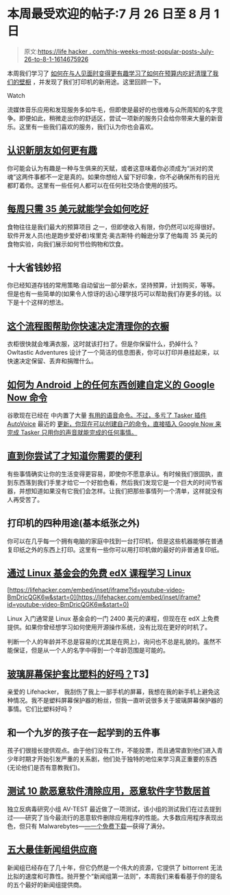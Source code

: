# 本周最受欢迎的帖子:7 月 26 日至 8 月 1 日

> 原文:[https://life hacker . com/this-weeks-most-popular-posts-July-26-to-8-1-1614675926](https://lifehacker.com/this-weeks-most-popular-posts-july-26th-to-august-1st-1614675926)

本周我们学习了 [如何在与人见面时变得更有趣](https://lifehacker.com/how-to-be-more-interesting-when-meeting-new-people-1612086910)[学习了如何在预算内吃好](http://lifehacker.com/learn-how-to-eat-well-on-just-35-a-week-1613310541)[清理了我们的壁橱](http://lifehacker.com/this-flowchart-helps-cleans-your-closet-with-quick-deci-1613207640) ，并发现了我们打印机的新用途。这里回顾一下。

Watch

流媒体音乐应用和发现服务多如牛毛，但即使是最好的也很难与众所周知的名字竞争。即便如此，稍微走出你的舒适区，尝试一项新的服务只会给你带来大量的新音乐。这里有一些我们喜欢的服务，我们认为你也会喜欢。

## [认识新朋友如何更有趣](http://lifehacker.com/how-to-be-more-interesting-when-meeting-new-people-1612086910)

你可能会认为有趣是一种与生俱来的天赋，或者这意味着你必须成为“派对的灵魂”这两件事都不一定是真的。如果你想给人留下好印象，你不必确保所有的目光都盯着你。这里有一些任何人都可以在任何社交场合使用的技巧。

## [每周只需 35 美元就能学会如何吃好](http://lifehacker.com/learn-how-to-eat-well-on-just-35-a-week-1613310541)

食物往往是我们最大的预算项目 之一，但即使收入有限，你仍然可以吃得很好。软件开发人员(也是跑步爱好者)埃里克·奥古斯特·约翰逊分享了他每周 35 美元的食物实验，向我们展示如何节俭购物和饮食。

## 十大省钱妙招

你已经知道存钱的常用策略:自动留出一部分薪水，坚持预算，计划购买，等等。但是也有一些简单的(如果令人惊讶的话)心理学技巧可以帮助我们存更多的钱。以下是十个这样的想法。

## [这个流程图帮助你快速决定清理你的衣橱](http://lifehacker.com/this-flowchart-helps-cleans-your-closet-with-quick-deci-1613207640)

衣柜很快就会堆满衣服，这时就该打扫了。但是你保留什么，扔掉什么？Owltastic Adventures 设计了一个简洁的信息图表，你可以打印并悬挂起来，以快速决定保留、丢弃和捐赠什么。

## [如何为 Android 上的任何东西创建自定义的 Google Now 命令](http://lifehacker.com/how-to-create-custom-voice-commands-with-tasker-and-aut-1282209195)

谷歌现在已经在 中内置了大量 [有用的语音命令。不过，多亏了 Tasker 插件 AutoVoice](http://lifehacker.com/everything-you-didnt-know-you-could-do-with-google-voi-512727229) 最近的 [更新，你现在可以创建自己的命令，直接插入 Google Now 来完成 Tasker 只用你的声音就能完成的任何事情。](http://lifehacker.com/preview/autovoice-now-lets-you-create-custom-google-now-command-1607156863)

## [直到你尝试了才知道你需要的便利](http://lifehacker.com/the-conveniences-you-never-knew-you-needed-until-you-tr-1610513145)

有些事情确实让你的生活变得更容易，即使你不愿意承认。有时候我们很固执，直到东西落到我们手里才给它一个好脸色看，然后我们发现它是一个巨大的时间节省器，并想知道如果没有它我们会怎样。让我们把那些事情列一个清单，这样就没有人再受苦了。

## 打印机的四种用途(基本纸张之外)

你可以在几乎每一个拥有电脑的家庭中找到一台打印机，但是这些机器能够在普通复印纸之外的东西上打印。这里有一些你可以用打印机做的最好的非普通复印纸。

## [通过 Linux 基金会的免费 edX 课程学习 Linux](http://lifehacker.com/learn-linux-with-this-free-edx-course-from-the-linux-fo-1612770920)

 [https://lifehacker.com/embed/inset/iframe?id=youtube-video-BmDricQGK6w&start=0](https://lifehacker.com/embed/inset/iframe?id=youtube-video-BmDricQGK6w&start=0) 

Linux 入门通常是 Linux 基金会的一门 2400 美元的课程，但现在在 edX 上免费提供。如果你曾经想学习如何使用开源操作系统，没有比现在更好的时机了。

判断一个人的年龄并不总是容易的(尤其是在网上)，询问也不总是礼貌的。虽然不能保证，但是从一个人的名字中得到一个年龄范围是可能的。

## [玻璃屏幕保护套比塑料的好吗？](http://lifehacker.com/are-glass-screen-protectors-better-than-plastic-ones-1611904544)T3】

亲爱的 Lifehacker，
我刮伤了我上一部手机的屏幕，我想在我的新手机上避免这种情况。我不是塑料屏幕保护器的粉丝，但我一直听说很多关于玻璃屏幕保护器的事情。它们比塑料好吗？

## 和一个九岁的孩子在一起学到的五件事

孩子们很擅长提供观点。由于他们没有工作，不能投票，而且通常直到他们进入青少年时期才开始引发严重的关系剧，他们处于独特的地位来学习真正重要的东西(无论他们是否有意教我们)。

## [测试 10 款恶意软件清除应用，恶意软件字节数居首](http://lifehacker.com/10-malware-removal-apps-tested-malwarebytes-comes-out-1614046598)

独立反病毒研究小组 AV-TEST 最近做了一项测试，该小组的测试我们在过去提到过——研究了当今最流行的恶意软件删除应用程序的性能。大多数应用程序表现出色，但只有 Malwarebytes—[—一个免费下载](https://www.malwarebytes.org/mwb-download/)—获得了满分。

## [五大最佳新闻组供应商](http://lifehacker.com/five-best-usenet-providers-1611239789)

新闻组已经存在了几十年，但它仍然是一个伟大的资源，它提供了 bittorrent 无法比拟的速度和可靠性。抛开整个“新闻组第一法则”，本周我们来看看基于你的提名的五个最好的新闻组提供商。